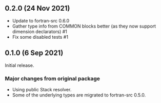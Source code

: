 ## 0.2.0 (24 Nov 2021)
  * Update to fortran-src 0.6.0
  * Gather type info from COMMON blocks better (as they now support dimension
    declarators) #1
  * Fix some disabled tests #1

## 0.1.0 (6 Sep 2021)
Initial release.

### Major changes from original package
  * Using public Stack resolver.
  * Some of the underlying types are migrated to fortran-src 0.5.0.
